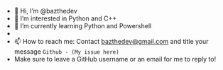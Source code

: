 - 👋 Hi, I’m @bazthedev
- 👀 I’m interested in Python and C++
- 🌱 I’m currently learning Python and Powershell
- <!--💞️ I’m looking to collaborate on-->
- 📫 How to reach me: Contact bazthedev@gmail.com and title your message `Github - (My issue here)`
- Make sure to leave a GitHub username or an email for me to reply to!
